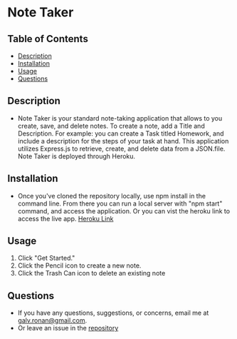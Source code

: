 # Note Taker

 ## Table of Contents
  * [Description](#description)
  * [Installation](#installation)
  * [Usage](#usage)
  * [Questions](#questions)

## Description
  * Note Taker is your standard note-taking application that allows to you create, save, and delete notes. To create a note, add a Title and Description. For example: you can create a Task titled Homework, and include a description for the steps of your task at hand. This application utilizes Express.js to retrieve, create, and delete data from a JSON.file. Note Taker is deployed through Heroku.

## Installation
  * Once you've cloned the repository locally, use npm install in the command line. From there you can run a local server with "npm start" command, and access the application. Or you can vist the heroku link to access the live app. [Heroku Link](https://ronan-note-taker.herokuapp.com/)

## Usage
  1. Click "Get Started."
  2. Click the Pencil icon to create a new note.
  3. Click the Trash Can icon to delete an existing note

## Questions
  * If you have any questions, suggestions, or concerns, email me at galv.ronan@gmail.com.
  * Or leave an issue in the [repository](https://github.com/galv-ronan/note-taker.git)
